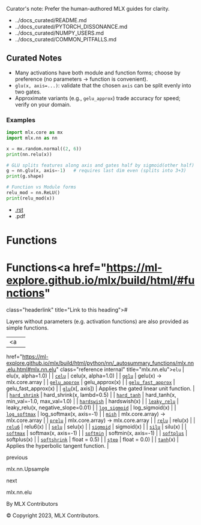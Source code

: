 Curator's note: Prefer the human-authored MLX guides for clarity.
- ../docs_curated/README.md
- ../docs_curated/PYTORCH_DISSONANCE.md
- ../docs_curated/NUMPY_USERS.md
- ../docs_curated/COMMON_PITFALLS.md

<!--
Per-file analysis (functions.md):
- Index of stateless NN functions (activations, GLU, etc.).
- Value: remind shape/axis expectations and numerics for fast approximations.
-->

## Curated Notes

- Many activations have both module and function forms; choose by preference (no parameters -> function is convenient).
- `glu(x, axis=...)`: validate that the chosen `axis` can be split evenly into two gates.
- Approximate variants (e.g., `gelu_approx`) trade accuracy for speed; verify on your domain.

### Examples

```python
import mlx.core as mx
import mlx.nn as nn

x = mx.random.normal((2, 6))
print(nn.relu(x))

# GLU splits features along axis and gates half by sigmoid(other half)
g = nn.glu(x, axis=-1)   # requires last dim even (splits into 3+3)
print(g.shape)

# Function vs Module forms
relu_mod = nn.ReLU()
print(relu_mod(x))
```


<div id="main-content" class="bd-main" role="main">

<div class="sbt-scroll-pixel-helper">

</div>

<div class="bd-content">

<div class="bd-article-container">

<div class="bd-header-article d-print-none">

<div class="header-article-items header-article__inner">

<div class="header-article-items__start">

<div class="header-article-item">

<span class="fa-solid fa-bars"></span>

</div>

</div>

<div class="header-article-items__end">

<div class="header-article-item">

<div class="article-header-buttons">

<a href="https://github.com/ml-explore/mlx"
class="btn btn-sm btn-source-repository-button"
data-bs-placement="bottom" data-bs-toggle="tooltip" target="_blank"
title="Source repository"><span class="btn__icon-container"> <em></em>
</span></a>

<div class="dropdown dropdown-download-buttons">

- <a
  href="https://ml-explore.github.io/mlx/build/html/_sources/python/nn/functions.rst"
  class="btn btn-sm btn-download-source-button dropdown-item"
  data-bs-placement="left" data-bs-toggle="tooltip" target="_blank"
  title="Download source file"><span class="btn__icon-container">
  <em></em> </span> <span class="btn__text-container">.rst</span></a>
- <span class="btn__icon-container"> </span>
  <span class="btn__text-container">.pdf</span>

</div>

<span class="btn__icon-container"> </span>

</div>

</div>

</div>

</div>

</div>

<div id="jb-print-docs-body" class="onlyprint">

# Functions

<div id="print-main-content">

<div id="jb-print-toc">

</div>

</div>

</div>

<div id="searchbox">

</div>

<div id="functions" class="section">

<span id="nn-functions"></span>

# Functions<a href="https://ml-explore.github.io/mlx/build/html/#functions"
class="headerlink" title="Link to this heading">#</a>

Layers without parameters (e.g. activation functions) are also provided
as simple functions.

<div class="pst-scrollable-table-container">

|  |  |
|----|----|
| <a
href="https://ml-explore.github.io/mlx/build/html/python/nn/_autosummary_functions/mlx.nn.elu.html#mlx.nn.elu"
class="reference internal" title="mlx.nn.elu"><span class="pre"><code
class="sourceCode python">elu</code></span></a> | elu(x, alpha=1.0) |
| <a
href="https://ml-explore.github.io/mlx/build/html/python/nn/_autosummary_functions/mlx.nn.celu.html#mlx.nn.celu"
class="reference internal" title="mlx.nn.celu"><span class="pre"><code
class="sourceCode python">celu</code></span></a> | celu(x, alpha=1.0) |
| <a
href="https://ml-explore.github.io/mlx/build/html/python/nn/_autosummary_functions/mlx.nn.gelu.html#mlx.nn.gelu"
class="reference internal" title="mlx.nn.gelu"><span class="pre"><code
class="sourceCode python">gelu</code></span></a> | gelu(x) -\> mlx.core.array |
| <a
href="https://ml-explore.github.io/mlx/build/html/python/nn/_autosummary_functions/mlx.nn.gelu_approx.html#mlx.nn.gelu_approx"
class="reference internal" title="mlx.nn.gelu_approx"><span
class="pre"><code
class="sourceCode python">gelu_approx</code></span></a> | gelu_approx(x) |
| <a
href="https://ml-explore.github.io/mlx/build/html/python/nn/_autosummary_functions/mlx.nn.gelu_fast_approx.html#mlx.nn.gelu_fast_approx"
class="reference internal" title="mlx.nn.gelu_fast_approx"><span
class="pre"><code
class="sourceCode python">gelu_fast_approx</code></span></a> | gelu_fast_approx(x) |
| <a
href="https://ml-explore.github.io/mlx/build/html/python/nn/_autosummary_functions/mlx.nn.glu.html#mlx.nn.glu"
class="reference internal" title="mlx.nn.glu"><span class="pre"><code
class="sourceCode python">glu</code></span></a>(x\[, axis\]) | Applies the gated linear unit function. |
| <a
href="https://ml-explore.github.io/mlx/build/html/python/nn/_autosummary_functions/mlx.nn.hard_shrink.html#mlx.nn.hard_shrink"
class="reference internal" title="mlx.nn.hard_shrink"><span
class="pre"><code
class="sourceCode python">hard_shrink</code></span></a> | hard_shrink(x, lambd=0.5) |
| <a
href="https://ml-explore.github.io/mlx/build/html/python/nn/_autosummary_functions/mlx.nn.hard_tanh.html#mlx.nn.hard_tanh"
class="reference internal" title="mlx.nn.hard_tanh"><span
class="pre"><code class="sourceCode python">hard_tanh</code></span></a> | hard_tanh(x, min_val=-1.0, max_val=1.0) |
| <a
href="https://ml-explore.github.io/mlx/build/html/python/nn/_autosummary_functions/mlx.nn.hardswish.html#mlx.nn.hardswish"
class="reference internal" title="mlx.nn.hardswish"><span
class="pre"><code class="sourceCode python">hardswish</code></span></a> | hardswish(x) |
| <a
href="https://ml-explore.github.io/mlx/build/html/python/nn/_autosummary_functions/mlx.nn.leaky_relu.html#mlx.nn.leaky_relu"
class="reference internal" title="mlx.nn.leaky_relu"><span
class="pre"><code class="sourceCode python">leaky_relu</code></span></a> | leaky_relu(x, negative_slope=0.01) |
| <a
href="https://ml-explore.github.io/mlx/build/html/python/nn/_autosummary_functions/mlx.nn.log_sigmoid.html#mlx.nn.log_sigmoid"
class="reference internal" title="mlx.nn.log_sigmoid"><span
class="pre"><code
class="sourceCode python">log_sigmoid</code></span></a> | log_sigmoid(x) |
| <a
href="https://ml-explore.github.io/mlx/build/html/python/nn/_autosummary_functions/mlx.nn.log_softmax.html#mlx.nn.log_softmax"
class="reference internal" title="mlx.nn.log_softmax"><span
class="pre"><code
class="sourceCode python">log_softmax</code></span></a> | log_softmax(x, axis=-1) |
| <a
href="https://ml-explore.github.io/mlx/build/html/python/nn/_autosummary_functions/mlx.nn.mish.html#mlx.nn.mish"
class="reference internal" title="mlx.nn.mish"><span class="pre"><code
class="sourceCode python">mish</code></span></a> | mlx.core.array) -\> mlx.core.array |
| <a
href="https://ml-explore.github.io/mlx/build/html/python/nn/_autosummary_functions/mlx.nn.prelu.html#mlx.nn.prelu"
class="reference internal" title="mlx.nn.prelu"><span class="pre"><code
class="sourceCode python">prelu</code></span></a> | mlx.core.array) -\> mlx.core.array |
| <a
href="https://ml-explore.github.io/mlx/build/html/python/nn/_autosummary_functions/mlx.nn.relu.html#mlx.nn.relu"
class="reference internal" title="mlx.nn.relu"><span class="pre"><code
class="sourceCode python">relu</code></span></a> | relu(x) |
| <a
href="https://ml-explore.github.io/mlx/build/html/python/nn/_autosummary_functions/mlx.nn.relu6.html#mlx.nn.relu6"
class="reference internal" title="mlx.nn.relu6"><span class="pre"><code
class="sourceCode python">relu6</code></span></a> | relu6(x) |
| <a
href="https://ml-explore.github.io/mlx/build/html/python/nn/_autosummary_functions/mlx.nn.selu.html#mlx.nn.selu"
class="reference internal" title="mlx.nn.selu"><span class="pre"><code
class="sourceCode python">selu</code></span></a> | selu(x) |
| <a
href="https://ml-explore.github.io/mlx/build/html/python/nn/_autosummary_functions/mlx.nn.sigmoid.html#mlx.nn.sigmoid"
class="reference internal" title="mlx.nn.sigmoid"><span
class="pre"><code class="sourceCode python">sigmoid</code></span></a> | sigmoid(x) |
| <a
href="https://ml-explore.github.io/mlx/build/html/python/nn/_autosummary_functions/mlx.nn.silu.html#mlx.nn.silu"
class="reference internal" title="mlx.nn.silu"><span class="pre"><code
class="sourceCode python">silu</code></span></a> | silu(x) |
| <a
href="https://ml-explore.github.io/mlx/build/html/python/nn/_autosummary_functions/mlx.nn.softmax.html#mlx.nn.softmax"
class="reference internal" title="mlx.nn.softmax"><span
class="pre"><code class="sourceCode python">softmax</code></span></a> | softmax(x, axis=-1) |
| <a
href="https://ml-explore.github.io/mlx/build/html/python/nn/_autosummary_functions/mlx.nn.softmin.html#mlx.nn.softmin"
class="reference internal" title="mlx.nn.softmin"><span
class="pre"><code class="sourceCode python">softmin</code></span></a> | softmin(x, axis=-1) |
| <a
href="https://ml-explore.github.io/mlx/build/html/python/nn/_autosummary_functions/mlx.nn.softplus.html#mlx.nn.softplus"
class="reference internal" title="mlx.nn.softplus"><span
class="pre"><code class="sourceCode python">softplus</code></span></a> | softplus(x) |
| <a
href="https://ml-explore.github.io/mlx/build/html/python/nn/_autosummary_functions/mlx.nn.softshrink.html#mlx.nn.softshrink"
class="reference internal" title="mlx.nn.softshrink"><span
class="pre"><code class="sourceCode python">softshrink</code></span></a> | float = 0.5) |
| <a
href="https://ml-explore.github.io/mlx/build/html/python/nn/_autosummary_functions/mlx.nn.step.html#mlx.nn.step"
class="reference internal" title="mlx.nn.step"><span class="pre"><code
class="sourceCode python">step</code></span></a> | float = 0.0) |
| <a
href="https://ml-explore.github.io/mlx/build/html/python/nn/_autosummary_functions/mlx.nn.tanh.html#mlx.nn.tanh"
class="reference internal" title="mlx.nn.tanh"><span class="pre"><code
class="sourceCode python">tanh</code></span></a>(x) | Applies the hyperbolic tangent function. |

</div>

</div>

<div class="prev-next-area">

<a
href="https://ml-explore.github.io/mlx/build/html/python/nn/_autosummary/mlx.nn.Upsample.html"
class="left-prev" title="previous page"><em></em></a>

<div class="prev-next-info">

previous

mlx.nn.Upsample

</div>

<a
href="https://ml-explore.github.io/mlx/build/html/python/nn/_autosummary_functions/mlx.nn.elu.html"
class="right-next" title="next page"></a>

<div class="prev-next-info">

next

mlx.nn.elu

</div>

</div>

</div>

</div>

<div class="bd-footer-content__inner container">

<div class="footer-item">

By MLX Contributors

</div>

<div class="footer-item">

© Copyright 2023, MLX Contributors.  

</div>

<div class="footer-item">

</div>

<div class="footer-item">

</div>

</div>

</div>
